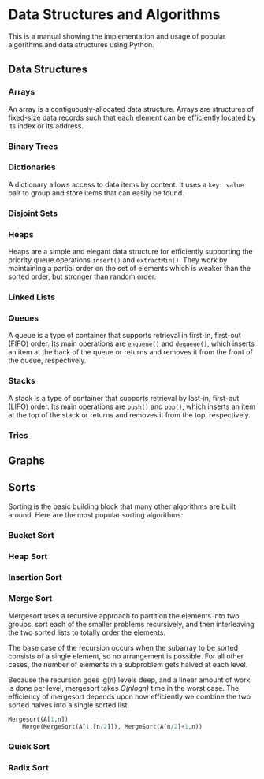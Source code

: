 # Data Structures and Algorithms
This is a manual showing the implementation and usage of popular algorithms and data structures using Python.

## Data Structures
### Arrays
An array is a contiguously-allocated data structure. Arrays are structures of fixed-size data records such that each element can be efficiently located by its index or its address.

### Binary Trees

### Dictionaries
A dictionary allows access to data items by content. It uses a `key: value` pair to group and store items that can easily be found.

### Disjoint Sets

### Heaps
Heaps are a simple and elegant data structure for efficiently supporting the priority queue operations `insert()` and `extractMin()`. They work by maintaining a partial order on the set of elements which is weaker than the sorted order, but stronger than random order.

### Linked Lists

### Queues
A queue is a type of container that supports retrieval in first-in, first-out (FIFO) order. Its main operations are `enqueue()` and `dequeue()`, which inserts an item at the back of the queue or returns and removes it from the front of the queue, respectively.

### Stacks
A stack is a type of container that supports retrieval by last-in, first-out (LIFO) order. Its main operations are `push()` and `pop()`, which inserts an item at the top of the stack or returns and removes it from the top, respectively.

### Tries

## Graphs

## Sorts
Sorting is the basic building block that many other algorithms are built around. Here are the most popular sorting algorithms:

### Bucket Sort

### Heap Sort

### Insertion Sort

### Merge Sort
Mergesort uses a recursive approach to partition the elements into two groups, sort each of the smaller problems recursively, and then interleaving the two sorted lists to totally order the elements.

The base case of the recursion occurs when the subarray to be sorted consists of a single element, so no arrangement is possible. For all other cases, the number of elements in a subproblem gets halved at each level.

Because the recursion goes lg(n) levels deep, and a linear amount of work is done per level, mergesort takes _O(nlogn)_ time in the worst case. The efficiency of mergesort depends upon how efficiently we combine the two sorted halves into a single sorted list.

```python
Mergesort(A[1,n])
    Merge(MergeSort(A[1,[n/2]]), MergeSort(A[n/2]+1,n))
```

### Quick Sort

### Radix Sort